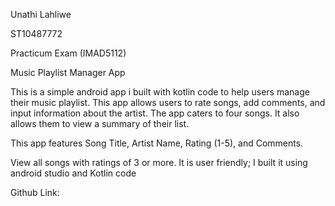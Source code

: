 Unathi Lahliwe 

ST10487772  

Practicum Exam (IMAD5112) 

Music Playlist Manager App 

This is a simple android app i built with kotlin code to help users manage their music playlist. This app allows users to rate songs, add comments, and input information about the artist. The app caters to four songs. It also allows them to view a summary of their list. 

This app features Song Title, Artist Name, Rating (1-5), and Comments. 

View all songs with ratings of 3 or more. It is user friendly; I built it using android studio and Kotlin code 

Github Link:
